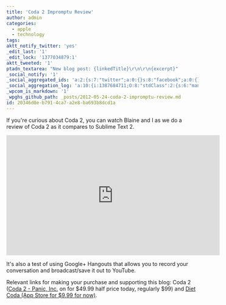 ```yaml
---
title: 'Coda 2 Impromptu Review'
author: admin
categories:
  - apple
  - technology
tags: 
aktt_notify_twitter: 'yes'
_edit_last: '1'
_edit_lock: '1377034879:1'
aktt_tweeted: '1'
ptadn_textarea: "New blog post: {linkedTitle}\r\n\r\n{excerpt}"
_social_notify: '1'
_social_aggregated_ids: 'a:2:{s:7:"twitter";a:0:{}s:8:"facebook";a:0:{}}'
_social_aggregation_log: 'a:10:{i:1387684711;O:8:"stdClass":2:{s:6:"manual";b:0;s:5:"items";a:0:{}}i:1387687324;O:8:"stdClass":2:{s:6:"manual";b:0;s:5:"items";a:0:{}}i:1387690071;O:8:"stdClass":2:{s:6:"manual";b:0;s:5:"items";a:0:{}}i:1387695468;O:8:"stdClass":2:{s:6:"manual";b:0;s:5:"items";a:0:{}}i:1387703539;O:8:"stdClass":2:{s:6:"manual";b:0;s:5:"items";a:0:{}}i:1387717960;O:8:"stdClass":2:{s:6:"manual";b:0;s:5:"items";a:0:{}}i:1387746800;O:8:"stdClass":2:{s:6:"manual";b:0;s:5:"items";a:0:{}}i:1387790839;O:8:"stdClass":2:{s:6:"manual";b:0;s:5:"items";a:0:{}}i:1387878168;O:8:"stdClass":2:{s:6:"manual";b:0;s:5:"items";a:0:{}}i:1388050986;O:8:"stdClass":2:{s:6:"manual";b:0;s:5:"items";a:0:{}}}'
_wpcom_is_markdown: '1'
_wpghs_github_path: _posts/2012-05-24-coda-2-impromptu-review.md
id: 20346d0e-b791-4ca7-a2e8-ba693b8dcd1a
---
```

<p>If you're curious about Coda 2, you can watch Blaine and I as we do a review of Coda 2 as it compares to Sublime Text 2.</p>
<p><iframe width="560" height="315" src="http://www.youtube.com/embed/_IO78Lgfuo0" frameborder="0" allowfullscreen></iframe></p>
<p>It's also a test of using Google+ Hangouts that allows you to record your conversation and broadcast/save it out to YouTube.</p>
<p>Relevant links for making your purchase and supporting this blog: Coda 2 (<a href="https://itunes.apple.com/ca/app/coda-2/id499340368?mt=12&uo=4&at=10l4Ki" target="itunes_store">Coda 2 - Panic, Inc.</a> on for $49.99 half price today, regularly $99)</a> and <a href="https://itunes.apple.com/ca/app/diet-coda/id500906297?mt=8&uo=4&at=10l4Ki" target="itunes_store">Diet Coda (App Store for $9.99 for now)</a>.</p>
<p><a href="https://itunes.apple.com/ca/app/coda-2/id499340368?mt=12&uo=4&at=10l4Ki" target="itunes_store"style="display:inline-block;overflow:hidden;background:url(http://linkmaker.itunes.apple.com/htmlResources/assets/en_us//images/web/linkmaker/badge_macappstore-lrg.png) no-repeat;width:165px;height:40px;@media only screen{background-image:url(http://linkmaker.itunes.apple.com/htmlResources/assets/en_us//images/web/linkmaker/badge_macappstore-lrg.svg);}"></a></p>
